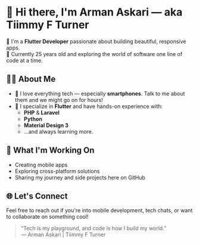 # 👋 Hi there, I'm Arman Askari — aka **Tiimmy F Turner**

🎯 I'm a **Flutter Developer** passionate about building beautiful, responsive apps.  
📍 Currently 25 years old and exploring the world of software one line of code at a time.



## 🧑‍💻 About Me

- 💙 I love everything tech — especially **smartphones**. Talk to me about them and we might go on for hours!
- 📱 I specialize in **Flutter** and have hands-on experience with:
  - **PHP** & **Laravel**
  - **Python**
  - **Material Design 3**
  - ...and always learning more.



## 🚀 What I'm Working On

- Creating mobile apps
- Exploring cross-platform solutions
- Sharing my journey and side projects here on GitHub



## 🌐 Let's Connect

Feel free to reach out if you're into mobile development, tech chats, or want to collaborate on something cool!



> “Tech is my playground, and code is how I build my world.”  
— Arman Askari | Tiimmy F Turner


<!--
**TiimmyFTurner/TiimmyFTurner** is a ✨ _special_ ✨ repository because its `README.md` (this file) appears on your GitHub profile.

Here are some ideas to get you started:

- 🔭 I’m currently working on ...
- 🌱 I’m currently learning ...
- 👯 I’m looking to collaborate on ...
- 🤔 I’m looking for help with ...
- 💬 Ask me about ...
- 📫 How to reach me: ...
- 😄 Pronouns: ...
- ⚡ Fun fact: ...
-->
